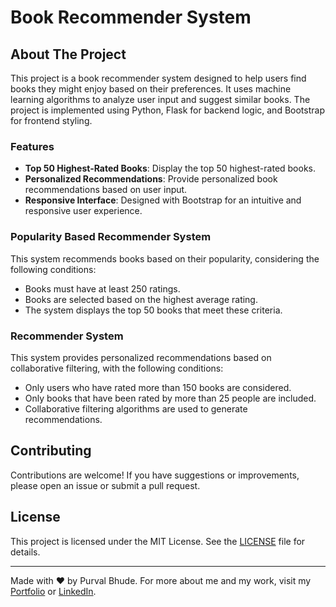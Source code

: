 # Book Recommender System

## About The Project
This project is a book recommender system designed to help users find books they might enjoy based on their preferences. It uses machine learning algorithms to analyze user input and suggest similar books. The project is implemented using Python, Flask for backend logic, and Bootstrap for frontend styling.

### Features
- **Top 50 Highest-Rated Books**: Display the top 50 highest-rated books.
- **Personalized Recommendations**: Provide personalized book recommendations based on user input.
- **Responsive Interface**: Designed with Bootstrap for an intuitive and responsive user experience.

### Popularity Based Recommender System
This system recommends books based on their popularity, considering the following conditions:
- Books must have at least 250 ratings.
- Books are selected based on the highest average rating.
- The system displays the top 50 books that meet these criteria.

### Recommender System
This system provides personalized recommendations based on collaborative filtering, with the following conditions:
- Only users who have rated more than 150 books are considered.
- Only books that have been rated by more than 25 people are included.
- Collaborative filtering algorithms are used to generate recommendations.

## Contributing
Contributions are welcome! If you have suggestions or improvements, please open an issue or submit a pull request.

## License
This project is licensed under the MIT License. See the [LICENSE](https://github.com/PurvalBhude/Book-Recommender-System/blob/main/LICENSE) file for details.

---

Made with ❤️ by Purval Bhude. For more about me and my work, visit my [Portfolio](https://purvalbhude.github.io/Portfolio-Website/) or [LinkedIn](https://www.linkedin.com/in/purvalbhude).
